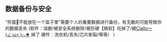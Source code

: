 


## 数据备份与安全

“煎蛋🍳不能放在一个篮子里”需要个人的重要数据进行备份，有无数的可能导致你的数据丢失<dr>
(软件：误删/被安全系统删除/被巨硬【微软】吃掉了/被[Ciallo～(∠·ω< )⌒★](https://mzh.moegirl.org.cn/%E5%9B%A0%E5%B9%A1%E5%B7%A1#%E7%9B%B8%E5%85%B3) 掉了
硬件：洗衣机/丢失/芯片断裂/等等）
)